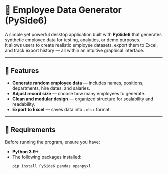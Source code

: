 # 🧮 Employee Data Generator (PySide6)

A simple yet powerful desktop application built with **PySide6** that generates synthetic employee data for testing, analytics, or demo purposes.  
It allows users to create realistic employee datasets, export them to Excel, and track export history — all within an intuitive graphical interface.

---

## 🚀 Features

- **Generate random employee data** — includes names, positions, departments, hire dates, and salaries.
- **Adjust record size** — choose how many employees to generate.
- **Clean and modular design** — organized structure for scalability and readability.
- **Export to Excel** — saves data into `.xlsx` format.

---

## 🧰 Requirements

Before running the program, ensure you have:

- **Python 3.9+**
- The following packages installed:
  ```bash
  pip install PySide6 pandas openpyxl
